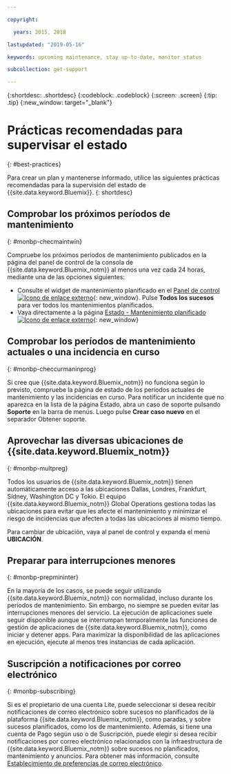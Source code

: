 ```yaml
---

copyright:

  years: 2015, 2018

lastupdated: "2019-05-16"

keywords: upcoming maintenance, stay up-to-date, monitor status

subcollection: get-support

---
```


{:shortdesc: .shortdesc}
{:codeblock: .codeblock}
{:screen: .screen}
{:tip: .tip}
{:new_window: target="_blank"}

# Prácticas recomendadas para supervisar el estado
{: #best-practices}

Para crear un plan y mantenerse informado, utilice las siguientes prácticas recomendadas para la supervisión del estado de {{site.data.keyword.Bluemix}}.
{: shortdesc}

## Comprobar los próximos períodos de mantenimiento
{: #monbp-checmaintwin}

Compruebe los próximos períodos de mantenimiento publicados en la página del panel de control de la consola de {{site.data.keyword.Bluemix_notm}} al menos una vez cada 24 horas, mediante una de las opciones siguientes:
* Consulte el widget de mantenimiento planificado en el [Panel de control ![Icono de enlace externo](../icons/launch-glyph.svg "Icono de enlace externo")](https://cloud.ibm.com){: new_window}. Pulse **Todos los sucesos** para ver todos los mantenimientos planificados.
* Vaya directamente a la página [Estado - Mantenimiento planificado ![Icono de enlace externo](../icons/launch-glyph.svg "Icono de enlace externo")](https://cloud.ibm.com/status?selected=maintenance){: new_window}

## Comprobar los períodos de mantenimiento actuales o una incidencia en curso
{: #monbp-checcurmaninprog}

Si cree que {{site.data.keyword.Bluemix_notm}} no funciona según lo previsto, compruebe la página de estado de los períodos actuales de mantenimiento y las incidencias en curso. Para notificar un incidente que no aparezca en la lista de la página Estado, abra un caso de soporte pulsando **Soporte** en la barra de menús. Luego pulse **Crear caso nuevo** en el separador Obtener soporte.

## Aprovechar las diversas ubicaciones de {{site.data.keyword.Bluemix_notm}}
{: #monbp-multpreg}

Todos los usuarios de {{site.data.keyword.Bluemix_notm}} tienen automáticamente acceso a las ubicaciones Dallas, Londres, Frankfurt, Sídney, Washington DC y Tokio. El equipo {{site.data.keyword.Bluemix_notm}} Global Operations gestiona todas las ubicaciones para evitar que les afecte el mantenimiento y minimizar el riesgo de incidencias que afecten a todas las ubicaciones al mismo tiempo.

Para cambiar de ubicación, vaya al panel de control y expanda el menú **UBICACIÓN**.

## Preparar para interrupciones menores
{: #monbp-prepmininter}

En la mayoría de los casos, se puede seguir utilizando {{site.data.keyword.Bluemix_notm}} con normalidad, incluso durante los períodos de mantenimiento. Sin embargo, no siempre se pueden evitar las interrupciones menores del servicio. La ejecución de aplicaciones suele seguir disponible aunque se interrumpan temporalmente las funciones de gestión de aplicaciones de {{site.data.keyword.Bluemix_notm}}, como iniciar y detener apps. Para maximizar la disponibilidad de las aplicaciones en ejecución, ejecute al menos tres instancias de cada aplicación.

## Suscripción a notificaciones por correo electrónico
{: #monbp-subscribing}

Si es el propietario de una cuenta Lite, puede seleccionar si desea recibir notificaciones de correo electrónico sobre sucesos no planificados de la plataforma {{site.data.keyword.Bluemix_notm}}, como paradas, y sobre sucesos planificados, como los de mantenimiento. Además, si tiene una cuenta de Pago según uso o de Suscripción, puede elegir si desea recibir notificaciones por correo electrónico relacionados con la infraestructura de {{site.data.keyword.Bluemix_notm}} sobre sucesos no planificados, mantenimiento y anuncios. Para obtener más información, consulte [Establecimiento de preferencias de correo electrónico](/docs/account?topic=account-email-prefs).



